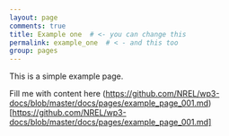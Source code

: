 ```yaml
---
layout: page
comments: true
title: Example one  # <- you can change this
permalink: example_one  # < - and this too
group: pages
---
```


This is a simple example page.

Fill me with content here 
(https://github.com/NREL/wp3-docs/blob/master/docs/pages/example_page_001.md)[https://github.com/NREL/wp3-docs/blob/master/docs/pages/example_page_001.md]
